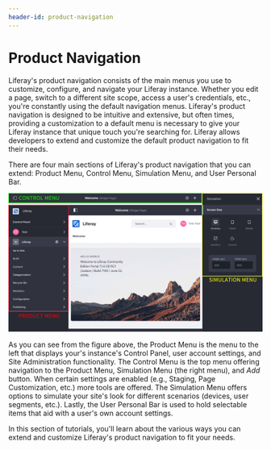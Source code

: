 ```yaml
---
header-id: product-navigation
---
```


# Product Navigation

Liferay's product navigation consists of the main menus you use to customize,
configure, and navigate your Liferay instance. Whether you edit a page, switch
to a different site scope, access a user's credentials, etc., you're constantly
using the default navigation menus. Liferay's product navigation is designed to
be intuitive and extensive, but often times, providing a customization to a
default menu is necessary to give your Liferay instance that unique touch you're
searching for. Liferay allows developers to extend and customize the default
product navigation to fit their needs.

There are four main sections of Liferay's product navigation that you can
extend: Product Menu, Control Menu, Simulation Menu, and User Personal Bar.

![Figure 1: The main product navigation menus include the Product Menu, Control Menu, Simulation Menu, and User Personal Bar.](../../images/product-navigation-summary.png)

As you can see from the figure above, the Product Menu is the menu to the left
that displays your's instance's Control Panel, user account settings, and Site
Administration functionality. The Control Menu is the top menu offering
navigation to the Product Menu, Simulation Menu (the right menu), and *Add*
button. When certain settings are enabled (e.g., Staging, Page Customization,
etc.) more tools are offered. The Simulation Menu offers options to simulate
your site's look for different scenarios (devices, user segments, etc.). Lastly,
the User Personal Bar is used to hold selectable items that aid with a user's
own account settings.

In this section of tutorials, you'll learn about the various ways you can extend
and customize Liferay's product navigation to fit your needs.
